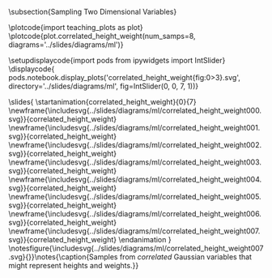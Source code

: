 \subsection{Sampling Two Dimensional Variables}

\plotcode{import teaching_plots as plot}
\plotcode{plot.correlated_height_weight(num_samps=8, 
                              diagrams='../slides/diagrams/ml')}

\setupdisplaycode{import pods
from ipywidgets import IntSlider}
\displaycode{
pods.notebook.display_plots('correlated_height_weight{fig:0>3}.svg', 
                            directory='../slides/diagrams/ml', 
							fig=IntSlider(0, 0, 7, 1))}


\slides{
\startanimation{correlated_height_weight}{0}{7}
\newframe{\includesvg{../slides/diagrams/ml/correlated_height_weight000.svg}}{correlated_height_weight}
\newframe{\includesvg{../slides/diagrams/ml/correlated_height_weight001.svg}}{correlated_height_weight}
\newframe{\includesvg{../slides/diagrams/ml/correlated_height_weight002.svg}}{correlated_height_weight}
\newframe{\includesvg{../slides/diagrams/ml/correlated_height_weight003.svg}}{correlated_height_weight}
\newframe{\includesvg{../slides/diagrams/ml/correlated_height_weight004.svg}}{correlated_height_weight}
\newframe{\includesvg{../slides/diagrams/ml/correlated_height_weight005.svg}}{correlated_height_weight}
\newframe{\includesvg{../slides/diagrams/ml/correlated_height_weight006.svg}}{correlated_height_weight}
\newframe{\includesvg{../slides/diagrams/ml/correlated_height_weight007.svg}}{correlated_height_weight}
\endanimation
}
\notesfigure{\includesvg{../slides/diagrams/ml/correlated_height_weight007.svg}{}}\notes{\caption{Samples from *correlated* Gaussian variables that might represent heights and weights.}}
